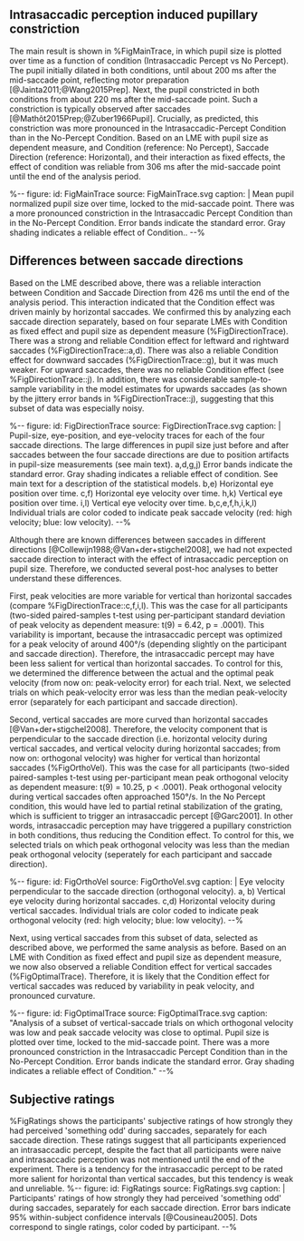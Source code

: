 ## Intrasaccadic perception induced pupillary constriction

The main result is shown in %FigMainTrace, in which pupil size is plotted over time as a function of condition (Intrasaccadic Percept vs No Percept). The pupil initially dilated in both conditions, until about 200 ms after the mid-saccade point, reflecting motor preparation [@Jainta2011;@Wang2015Prep]. Next, the pupil constricted in both conditions from about 220 ms after the mid-saccade point. Such a constriction is typically observed after saccades [@Mathôt2015Prep;@Zuber1966Pupil]. Crucially, as predicted, this constriction was more pronounced in the Intrasaccadic-Percept Condition than in the No-Percept Condition. Based on an LME with pupil size as dependent measure, and Condition (reference: No Percept), Saccade Direction (reference: Horizontal), and their interaction as fixed effects, the effect of condition was reliable from 306 ms after the mid-saccade point until the end of the analysis period.

%--
figure:
 id: FigMainTrace
 source: FigMainTrace.svg
 caption: |
  Mean pupil normalized pupil size over time, locked to the mid-saccade point. There was a more pronounced constriction in the Intrasaccadic Percept Condition than in the No-Percept Condition. Error bands indicate the standard error. Gray shading indicates a reliable effect of Condition..
--%

## Differences between saccade directions

Based on the LME described above, there was a reliable interaction between Condition and Saccade Direction from 426 ms until the end of the analysis period. This interaction indicated that the Condition effect was driven mainly by horizontal saccades. We confirmed this by analyzing each saccade direction separately, based on four separate LMEs with Condition as fixed effect and pupil size as dependent measure (%FigDirectionTrace). There was a strong and reliable Condition effect for leftward and rightward saccades (%FigDirectionTrace::a,d). There was also a reliable Condition effect for downward saccades (%FigDirectionTrace::g), but it was much weaker. For upward saccades, there was no reliable Condition effect (see %FigDirectionTrace::j). In addition, there was considerable sample-to-sample variability in the model estimates for upwards saccades (as shown by the jittery error bands in %FigDirectionTrace::j), suggesting that this subset of data was especially noisy.

%--
figure:
 id: FigDirectionTrace
 source: FigDirectionTrace.svg
 caption: |
  Pupil-size, eye-position, and eye-velocity traces for each of the four saccade directions. The large differences in pupil size just before and after saccades between the four saccade directions are due to position artifacts in pupil-size measurements (see main text). a,d,g,j) Error bands indicate the standard error. Gray shading indicates a reliable effect of condition. See main text for a description of the statistical models. b,e) Horizontal eye position over time. c,f) Horizontal eye velocity over time. h,k) Vertical eye position over time. i,l) Vertical eye velocity over time. b,c,e,f,h,i,k,l) Individual trials are color coded to indicate peak saccade velocity (red: high velocity; blue: low velocity).
--%

Although there are known differences between saccades in different directions [@Collewijn1988;@Van+der+stigchel2008], we had not expected saccade direction to interact with the effect of intrasaccadic perception on pupil size. Therefore, we conducted several post-hoc analyses to better understand these differences.

First, peak velocities are more variable for vertical than horizontal saccades (compare %FigDirectionTrace::c,f,i,l). This was the case for all participants (two-sided paired-samples t-test using per-participant standard deviation of peak velocity as dependent measure: t(9) = 6.42, p = .0001). This variability is important, because the intrasaccadic percept was optimized for a peak velocity of around 400°/s (depending slightly on the participant and saccade direction). Therefore, the intrasaccadic percept may have been less salient for vertical than horizontal saccades. To control for this, we determined the difference between the actual and the optimal peak velocity (from now on: peak-velocity error) for each trial. Next, we selected trials on which peak-velocity error was less than the median peak-velocity error (separately for each participant and saccade direction).

Second, vertical saccades are more curved than horizontal saccades [@Van+der+stigchel2008]. Therefore, the velocity component that is perpendicular to the saccade direction (i.e. horizontal velocity during vertical saccades, and vertical velocity during horizontal saccades; from now on: orthogonal velocity) was higher for vertical than horizontal saccades (%FigOrthoVel). This was the case for all participants (two-sided paired-samples t-test using per-participant mean peak orthogonal velocity as dependent measure: t(9) = 10.25, p < .0001). Peak orthogonal velocity during vertical saccades often approached 150°/s. In the No Percept condition, this would have led to partial retinal stabilization of the grating, which is sufficient to trigger an intrasaccadic percept [@Garc2001]. In other words, intrasaccadic perception may have triggered a pupillary constriction in both conditions, thus reducing the Condition effect. To control for this, we selected trials on which peak orthogonal velocity was less than the median peak orthogonal velocity (seperately for each participant and saccade direction).

%--
figure:
 id: FigOrthoVel
 source: FigOrthoVel.svg
 caption: |
  Eye velocity perpendicular to the saccade direction (orthogonal velocity). a, b) Vertical eye velocity during horizontal saccades. c,d) Horizontal velocity during vertical saccades. Individual trials are color coded to indicate peak orthogonal velocity (red: high velocity; blue: low velocity).
--%

Next, using vertical saccades from this subset of data, selected as described above, we performed the same analysis as before. Based on an LME with Condition as fixed effect and pupil size as dependent measure, we now also observed a reliable Condition effect for vertical saccades (%FigOptimalTrace). Therefore, it is likely that the Condition effect for vertical saccades was reduced by variability in peak velocity, and pronounced curvature.

%--
figure:
 id: FigOptimalTrace
 source: FigOptimalTrace.svg
 caption: "Analysis of a subset of vertical-saccade trials on which orthogonal velocity was low and peak saccade velocity was close to optimal. Pupil size is plotted over time, locked to the mid-saccade point. There was a more pronounced constriction in the Intrasaccadic Percept Condition than in the No-Percept Condition. Error bands indicate the standard error. Gray shading indicates a reliable effect of Condition."
--%

## Subjective ratings

%FigRatings shows the participants' subjective ratings of how strongly they had perceived 'something odd' during saccades, separately for each saccade direction. These ratings suggest that all participants experienced an intrasaccadic percept, despite the fact that all participants were naive and intrasaccadic perception was not mentioned until the end of the experiment. There is a tendency for the intrasaccadic percept to be rated more salient for horizontal than vertical saccades, but this tendency is weak and unreliable.
%--
figure:
 id: FigRatings
 source: FigRatings.svg
 caption: |
  Participants' ratings of how strongly they had perceived 'something odd' during saccades, separately for each saccade direction. Error bars indicate 95% within-subject confidence intervals [@Cousineau2005]. Dots correspond to single ratings, color coded by participant.
--%
